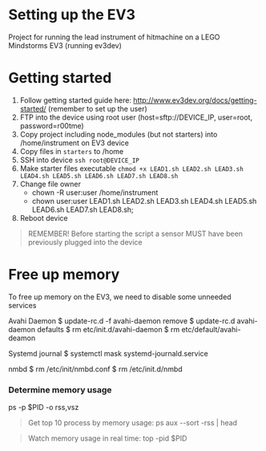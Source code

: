 Setting up the EV3
====================

Project for running the lead instrument of hitmachine on a LEGO Mindstorms EV3 (running ev3dev)

# Getting started

1. Follow getting started guide here: http://www.ev3dev.org/docs/getting-started/ (remember to set up the user)
2. FTP into the device using root user (host=sftp://DEVICE_IP, user=root, password=r00tme)
3. Copy project including node_modules (but not starters) into /home/instrument on EV3 device
4. Copy files in `starters` to /home
5. SSH into device `ssh root@DEVICE_IP`
6. Make starter files executable `chmod +x LEAD1.sh LEAD2.sh LEAD3.sh LEAD4.sh LEAD5.sh LEAD6.sh LEAD7.sh LEAD8.sh`
7. Change file owner
    - chown -R user:user /home/instrument
    - chown user:user LEAD1.sh LEAD2.sh LEAD3.sh LEAD4.sh LEAD5.sh LEAD6.sh LEAD7.sh LEAD8.sh;
8. Reboot device

> REMEMBER! Before starting the script a sensor MUST have been previously plugged into the device

# Free up memory
To free up memory on the EV3, we need to disable some unneeded services

Avahi Daemon
$ update-rc.d -f avahi-daemon remove
$ update-rc.d avahi-daemon defaults
$ rm etc/init.d/avahi-daemon
$ rm etc/default/avahi-deamon

Systemd journal
$ systemctl mask systemd-journald.service

nmbd
$ rm /etc/init/nmbd.conf
$ rm /etc/init.d/nmbd


### Determine memory usage
ps -p $PID -o rss,vsz

> Get top 10 process by memory usage: ps aux --sort -rss | head

> Watch memory usage in real time: top -pid $PID
